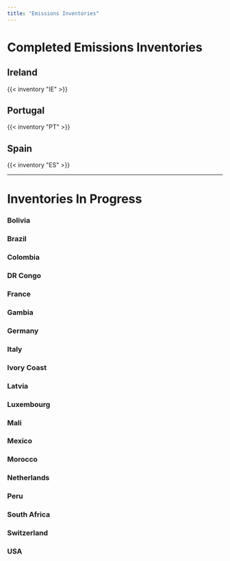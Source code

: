 ```yaml
---
title: "Emissions Inventories"
---
```


# Completed Emissions Inventories

## Ireland
{{< inventory "IE" >}}

## Portugal
{{< inventory "PT" >}}

## Spain
{{< inventory "ES" >}}

---
# Inventories In Progress

### Bolivia
### Brazil
### Colombia
### DR Congo
### France
### Gambia
### Germany
### Italy
### Ivory Coast
### Latvia
### Luxembourg
### Mali
### Mexico
### Morocco
### Netherlands
### Peru
### South Africa
### Switzerland
### USA